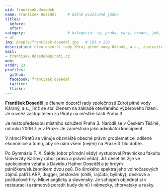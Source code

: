 ```yaml
---
uid: frantisek.dosedek
name: František Doseděl  	# běžně používáné jméno
titles:
  before: 
  after: 
category:                 	# kategorie: rp, praha, vary, hradec, jmk, senat
- dr
img: people/frantisek-dosedel.jpg   # 165 x 220
description: člen dozorčí rady Zdroj pitné vody Káraný, a.s., zastupitel na Praze 3 	# kratký popis, max 160 znaků
mail: 
- frantisek.dosedel@pirati.cz
mob:
orddr: 23
profiles:
  github:       
  facebook: frantisek.dosedel
  twitter: 		  
  flickr:		  
---
```


**František Doseděl** je členem dozorčí rady společnosti Zdroj pitné vody Káraný, a.s., jímž se stal členem na základě otevřeného výběrového řízení. Je rovněž zastupitelem za Piráty na městké části Praha 3. 

Je místopředsedou místního sdružení Praha 3. Narodil se v Českém Těšíně, od roku 2006 žije v Praze. Je zaměstnán jako advokátní koncipient.

V rámci Pirátů se věnuje obzvláště obecné právní problematice, sdílené ekonomice a tomu, aby se nám všem (nejen) na Praze 3 žilo dobře.

Po Gymnáziu F. X. Šaldy (obor přírodní vědy) vystudoval Právnickou fakultu Univerzity Karlovy (obor právo a právní věda). Již deset let žije ve spokojeném vztahu s Davidou Hathor Doseděl a je hrdým páníčkem/služebníkem dvou psů. Do širokého spektra jeho volnočasových zájmů patří LARP, Jugger, pěstování (chilli, rajčata, bylinky), deskové a počítačové hry. Mluví anglicky a slovensky. Je schopen objednat si v restauraci (a rámcově poradit kudy do ní) i německy, chorvatsky a rusky.


